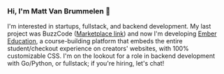 ### Hi, I'm Matt Van Brummelen 👋

I'm interested in startups, fullstack, and backend development. My last project was BuzzCode ([Marketplace link](https://marketplace.visualstudio.com/items?itemName=BuzzCode.buzzcode)) and now I'm developing [Ember Education](https://ember.ac), a course-building platform that embeds the entire student/checkout experience on creators' websites, with 100% customizable CSS. I'm on the lookout for a role in backend development with Go/Python, or fullstack; if you're hiring, let's chat!
<!--
**matthewvb77/matthewvb77** is a ✨ _special_ ✨ repository because its `README.md` (this file) appears on your GitHub profile.

Here are some ideas to get you started:

- 🔭 I’m currently working on ...
- 🌱 I’m currently learning ...
- 👯 I’m looking to collaborate on ...
- 🤔 I’m looking for help with ...
- 💬 Ask me about ...
- 📫 How to reach me: ...
- 😄 Pronouns: ...
- ⚡ Fun fact: ...
-->
